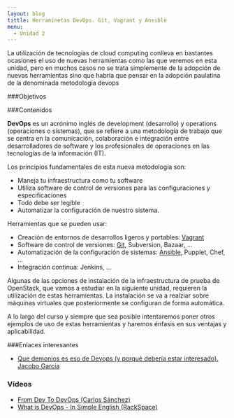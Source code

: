 ```yaml
---
layout: blog
tittle: Herraminetas DevOps. Git, Vagrant y Ansible
menu:
  - Unidad 2
---
```


La utilización de tecnologías de cloud computing conlleva en bastantes ocasiones
el uso de nuevas herramientas como las que veremos en esta unidad, pero en
muchos casos no se trata simplemente de la adopción de nuevas herramientas sino
que habría que pensar en la adopción paulatina de la denominada metodología
devops

###Objetivos

###Contenidos

**DevOps** es un acrónimo inglés de development (desarrollo) y operations
  (operaciones o sistemas), que se refiere a una metodología de trabajo que se
  centra en la comunicación, colaboración e integración entre desarrolladores de
  software y los profesionales de operaciones en las tecnologías de la
  información (IT).

Los principios fundamentales de esta nueva metodología son:

* Maneja tu infraestructura como tu software
* Utiliza software de control de versiones para las configuraciones y especificaciones
* Todo debe ser legible
* Automatizar la configuración de nuestro sistema.

Herramientas que se pueden usar:

* Creación de entornos de desarrollos ligeros y portables: [Vagrant](vagrant)
* Software de control de versiones: [Git](git), Subversion, Bazaar, ...
* Automatización de la configuración de sistemas: [Ansible](ansible), Pupplet, Chef, ...
* Integración continua: Jenkins, ...

Algunas de las opciones de instalación de la infraestructura de prueba de OpenStack, que vamos a estudiar en la siguiente unidad, requieren la utilización de estas herramientas. La instalación se va a realziar sobre máquinas virtuales que posteriormente se configuran de forma automática.

A lo largo del curso y siempre que sea posible intentaremos poner otros ejemplos
de uso de estas herramientas y haremos énfasis en sus ventajas y aplicabilidad.

###Enlaces interesantes

* [Que demonios es eso de Devops (y porqué debería estar interesado). Jacobo García](http://www.slideshare.net/therobot/que-demonios-es-eso-de-devops-y-porquedebera-interesarme)

### Vídeos

* [From Dev To DevOps (Carlos Sánchez)](http://vimeo.com/41555302)
* [What is DevOps - In Simple English (RackSpace)](http://www.youtube.com/watch?v=_I94-tJlovg)
